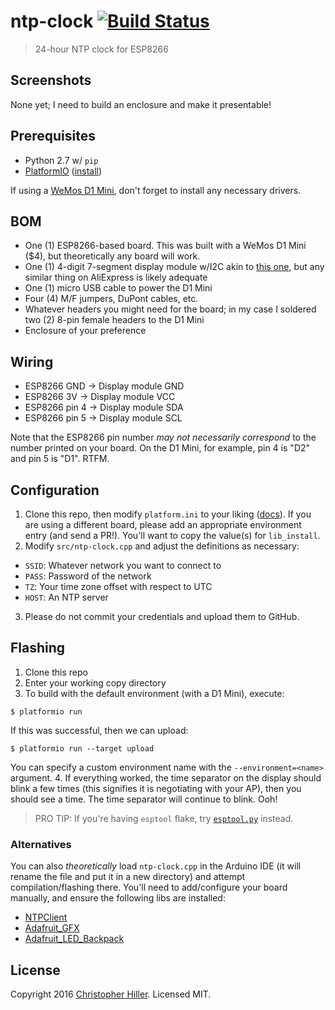 # ntp-clock [![Build Status](https://travis-ci.org/boneskull/ntp-clock.svg)](https://travis-ci.org/boneskull/ntp-clock)

> 24-hour NTP clock for ESP8266

## Screenshots

None yet; I need to build an enclosure and make it presentable!

## Prerequisites

- Python 2.7 w/ `pip`
- [PlatformIO](http://platformio.org) ([install](http://platformio.org/#!/get-started))

If using a [WeMos D1 Mini](http://www.wemos.cc/wiki/doku.php?id=en:d1_mini), don't forget to install any necessary drivers.

## BOM

- One (1) ESP8266-based board.  This was built with a WeMos D1 Mini ($4), but theoretically any board will work.
- One (1) 4-digit 7-segment display module w/I2C akin to [this one](https://www.adafruit.com/products/878), but any similar thing on AliExpress is likely adequate
- One (1) micro USB cable to power the D1 Mini
- Four (4) M/F jumpers, DuPont cables, etc.
- Whatever headers you might need for the board; in my case I soldered two (2) 8-pin female headers to the D1 Mini
- Enclosure of your preference

## Wiring

- ESP8266 GND -> Display module GND
- ESP8266 3V -> Display module VCC
- ESP8266 pin 4 -> Display module SDA
- ESP8266 pin 5 -> Display module SCL

Note that the ESP8266 pin number *may not necessarily correspond* to the number printed on your board.  On the D1 Mini, for example, pin 4 is "D2" and pin 5 is "D1".  RTFM.

## Configuration

1.  Clone this repo, then modify `platform.ini` to your liking ([docs](http://docs.platformio.org/en/latest/projectconf.html)).  If you are using a different board, please add an appropriate environment entry (and send a PR!).  You'll want to copy the value(s) for `lib_install`.
2.  Modify `src/ntp-clock.cpp` and adjust the definitions as necessary:

  - `SSID`: Whatever network you want to connect to
  - `PASS`: Password of the network
  - `TZ`: Your time zone offset with respect to UTC
  - `HOST`: An NTP server
  
3.   Please do not commit your credentials and upload them to GitHub.

## Flashing

1. Clone this repo
2. Enter your working copy directory
3. To build with the default environment (with a D1 Mini), execute:

  ```shell
  $ platformio run
  ```
  
  If this was successful, then we can upload:
  
  ```shell
  $ platformio run --target upload
  ```
  
  You can specify a custom environment name with the `--environment=<name>` argument.
4. If everything worked, the time separator on the display should blink a few times (this signifies it is negotiating with your AP), then you should see a time.  The time separator will continue to blink.  Ooh!

> PRO TIP: If you're having `esptool` flake, try [`esptool.py`](https://github.com/themadinventor/esptool) instead.

### Alternatives

You can also *theoretically* load `ntp-clock.cpp` in the Arduino IDE (it will rename the file and put it in a new directory) and attempt compilation/flashing there.  You'll need to add/configure your board manually, and ensure the following libs are installed:

  - [NTPClient](https://github.com/FWeinb/NTPClient)
  - [Adafruit_GFX](https://github.com/adafruit/Adafruit_GFX)
  - [Adafruit_LED_Backpack](https://github.com/adafruit/Adafruit_LED_Backpack)
  
## License

Copyright 2016 [Christopher Hiller](https://boneskull.com).  Licensed MIT.
